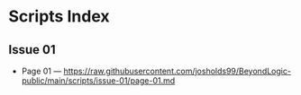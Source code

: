 # Scripts Index


## Issue 01
- Page 01 — https://raw.githubusercontent.com/josholds99/BeyondLogic-public/main/scripts/issue-01/page-01.md
